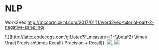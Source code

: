 # NLP


Work2Vec http://mccormickml.com/2017/01/11/word2vec-tutorial-part-2-negative-sampling/

![](http://latex.codecogs.com/gif.latex?F_measure=(1+\\beta^2) \\times \\frac{Precision\\times Recall}{Precision + Recall}). 
![](http://latex.codecogs.com/gif.latex?Precision=\\frac{TP}{TP+FP}). 
![](http://latex.codecogs.com/gif.latex?Recall=\\frac{TP}{TP+FN})

